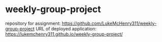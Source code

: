 # weekly-group-project
repository for assignment: https://github.com/LukeMcHenry311/weekly-group-project
URL of deployed application: https://lukemchenry311.github.io/weekly-group-project/
